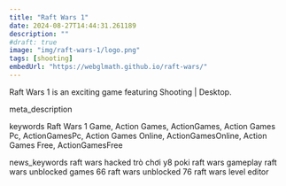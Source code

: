 ```yaml
---
title: "Raft Wars 1"
date: 2024-08-27T14:44:31.261189
description: ""
#draft: true
image: "img/raft-wars-1/logo.png"
tags: [shooting]
embedUrl: "https://webglmath.github.io/raft-wars/"
---
```


Raft Wars 1 is an exciting game featuring Shooting | Desktop.

meta_description



keywords
Raft Wars 1 Game, Action Games, ActionGames, Action Games Pc, ActionGamesPc, Action Games Online, ActionGamesOnline, Action Games Free, ActionGamesFree


news_keywords
raft wars hacked trò chơi y8 poki raft wars gameplay raft wars unblocked games 66 raft wars unblocked 76 raft wars level editor
